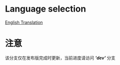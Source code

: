 # Language selection

[English Translation](.\README.en_us.md)

# 注意

该分支仅在发布版完成时更新，当前进度请访问 ***'dev'*** 分支
